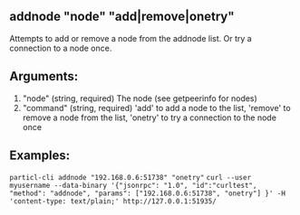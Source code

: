 ## addnode "node" "add|remove|onetry"

Attempts to add or remove a node from the addnode list.
Or try a connection to a node once.

## Arguments:
1. "node"     (string, required) The node (see getpeerinfo for nodes)
2. "command"  (string, required) 'add' to add a node to the list, 'remove' to remove a node from the list, 'onetry' to try a connection to the node once

## Examples:
`particl-cli addnode "192.168.0.6:51738" "onetry"`
`curl --user myusername --data-binary '{"jsonrpc": "1.0", "id":"curltest", "method": "addnode", "params": ["192.168.0.6:51738", "onetry"] }' -H 'content-type: text/plain;' http://127.0.0.1:51935/`
